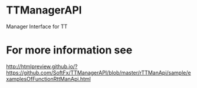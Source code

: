 # TTManagerAPI

Manager Interface for TT

# For more information see
http://htmlpreview.github.io/?https://github.com/SoftFx/TTManagerAPI/blob/master/rTTManApi/sample/examplesOfFunctionRttManApi.html
